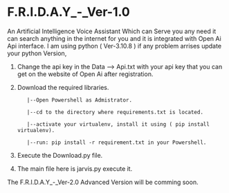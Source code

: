 # F.R.I.D.A.Y_-_Ver-1.0
An Artificial Intelligence Voice Assistant Which can Serve you any need it can search anything in the internet for you and it is integrated with Open Ai Api interface.
I am using python ( Ver-3.10.8 ) if any problem arrises update your python Version,
1. Change the api key in the Data --> Api.txt with your api key that you can get on the website of Open Ai after registration.
2. Download the required libraries.

          |--Open Powershell as Admistrator.
  
          |--cd to the directory where requirements.txt is located.
  
          |--activate your virtualenv, install it using ( pip install virtualenv).
          
          |--run: pip install -r requirement.txt in your Powershell.
          
3. Execute the Download.py file.
          
4. The main file here is jarvis.py execute it.

The F.R.I.D.A.Y_-_Ver-2.0 Advanced Version will be comming soon.
